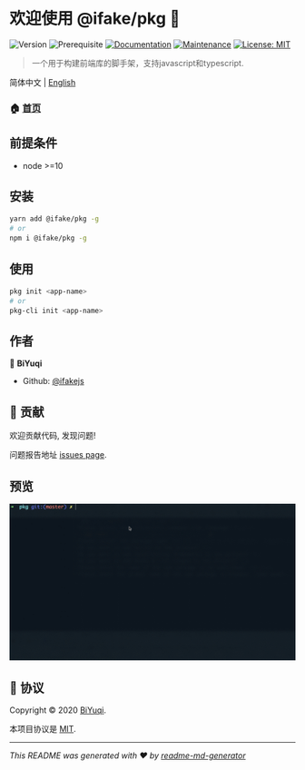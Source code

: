 # 欢迎使用 @ifake/pkg 👋
![Version](https://img.shields.io/npm/v/@ifake/pkg)
![Prerequisite](https://img.shields.io/badge/node-%3E%3D10-blue.svg)
[![Documentation](https://img.shields.io/badge/documentation-yes-brightgreen.svg)](https://github.com/ifakejs/pkg#readme)
[![Maintenance](https://img.shields.io/badge/Maintained%3F-yes-green.svg)](https://github.com/ifakejs/pkg/graphs/commit-activity)
[![License: MIT](https://img.shields.io/github/license/ifakejs/@ifake/pkg)](https://github.com/ifakejs/pkg/blob/master/LICENSE)

> 一个用于构建前端库的脚手架，支持javascript和typescript.

简体中文 | [English](https://github.com/ifakejs/pkg/blob/master/README.md)

### 🏠 [首页](https://github.com/ifakejs/pkg#readme)

## 前提条件

- node >=10

## 安装

```sh
yarn add @ifake/pkg -g
# or
npm i @ifake/pkg -g
```

## 使用

```sh
pkg init <app-name>
# or
pkg-cli init <app-name>
```

## 作者

👤 **BiYuqi**

* Github: [@ifakejs](https://github.com/ifakejs)

## 🤝 贡献

欢迎贡献代码, 发现问题!

问题报告地址 [issues page](https://github.com/ifakejs/pkg/issues).

## 预览

![Pkg Chinese Gif](https://github.com/ifakejs/pkg/raw/master/screenshots/pkg-chinese-mini.gif)

## 📝 协议

Copyright © 2020 [BiYuqi](https://github.com/ifakejs).

本项目协议是 [MIT](https://github.com/ifakejs/pkg/blob/master/LICENSE).

***
_This README was generated with ❤️ by [readme-md-generator](https://github.com/kefranabg/readme-md-generator)_
